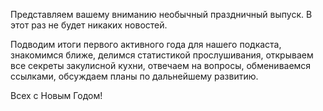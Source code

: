 ﻿---
Number: 20
Title: Новогодние посиделки 2020, внутренности, статистика, планы на будущее
PublishDate: 2020-12-28T23:09:37Z
Authors:
  - Анатолий Кулаков
  - Игорь Лабутин
  - Максим Шошин
Mastering: Максим Шошин
Music:
  Максим Аршинов «Pensive yeti.0.1»: https://hightech.group/ru/about
Home: https://anchor.fm/radiodotnet/episodes/RadioDotNet-020-eoai02
Audio: https://anchor.fm/s/f0c0ef4/podcast/play/24511938/https%3A%2F%2Fd3ctxlq1ktw2nl.cloudfront.net%2Fstaging%2F2020-11-28%2Febfb9f8b-9f1a-ad20-6043-e00ce0a4007d.mp3
Video: https://www.youtube.com/watch?v=WaJWEcwBztc
Topics:

  - Subject: О нас
    Timestamp: 00:00:18
    Links:
      - https://dotnet.ru/
      - https://www.youtube.com/DotNetRu
      - https://www.youtube.com/watch?v=5EobO_wFd0o
      - https://www.youtube.com/watch?v=9_U1e-UQkZY&list=PLmJD_ICvgPy1BindMRG-YLg1W5xs8MrEs
      - https://www.youtube.com/watch?v=pnCXz-MVNxU

  - Subject: Про рекламу
    Timestamp: 00:28:46
    Links:
      - https://dotnext-piter.ru/registration/personal/
      - https://blog.jetbrains.com/dotnet/

  - Subject: Создание подкаста
    Timestamp: 00:34:32
    Links:
      - https://more.dotnet.ru/
      - https://github.com/DotNetRu/Docs/blob/master/Regulations/Instruction%20to%20podcaster.md
      - https://www.audacityteam.org/

  - Subject: Статистика прослушивания
    Timestamp: 01:00:38
    Links:
      - https://radio.dotnet.ru/

  - Subject: Ресурсы от ведущих
    Timestamp: 01:07:32
    Links:
      - https://more.dotnet.ru/
      - https://www.youtube.com/channel/UCJIlkaXVl-6vU3ghQkr51nQ
      - https://dotnetrocks.com/
      - https://radio-t.com/
      - https://devzen.ru/
      - https://podlodka.io/
      - https://asebrant.libsyn.com/
      - https://dotnetcore.show/
      - https://linkmeup.ru/
      - https://bitcask.live/
      - https://newpodcast2.live/
      - https://habr.com/
      - https://www.infoq.com/dotnet/
      - http://blog.cwa.me.uk/
      - https://www.alvinashcraft.com/
      - https://andrewlock.net/
      - https://blog.stephencleary.com/
      - https://codeblog.jonskeet.uk/
      - https://twitter.com/ilabutin/following
      - https://blog.ploeh.dk/
      - https://enterprisecraftsmanship.com/
      - https://www.hanselman.com/blog/
      - https://aakinshin.net/posts/
      - https://ayende.com/blog/
      - https://devblogs.microsoft.com/dotnet/
      - https://tooslowexception.com/

  - Subject: Помощь подкасту
    Timestamp: 01:17:02
    Links:
      - https://www.patreon.com/RadioDotNet
      - https://boosty.to/RadioDotNet

  - Subject: Планы на будущий год
    Timestamp: 01:26:39
    Links:
      - https://radio.dotnet.ru/

---
Представляем вашему вниманию необычный праздничный выпуск. В этот раз не будет никаких новостей.

Подводим итоги первого активного года для нашего подкаста, знакомимся ближе, делимся статистикой прослушивания, открываем все секреты закулисной кухни, отвечаем на вопросы, обмениваемся ссылками, обсуждаем планы по дальнейшему развитию.

Всех с Новым Годом!
